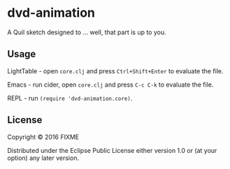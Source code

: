 # dvd-animation

A Quil sketch designed to ... well, that part is up to you.

## Usage

LightTable - open `core.clj` and press `Ctrl+Shift+Enter` to evaluate the file.

Emacs - run cider, open `core.clj` and press `C-c C-k` to evaluate the file.

REPL - run `(require 'dvd-animation.core)`.

## License

Copyright © 2016 FIXME

Distributed under the Eclipse Public License either version 1.0 or (at
your option) any later version.

